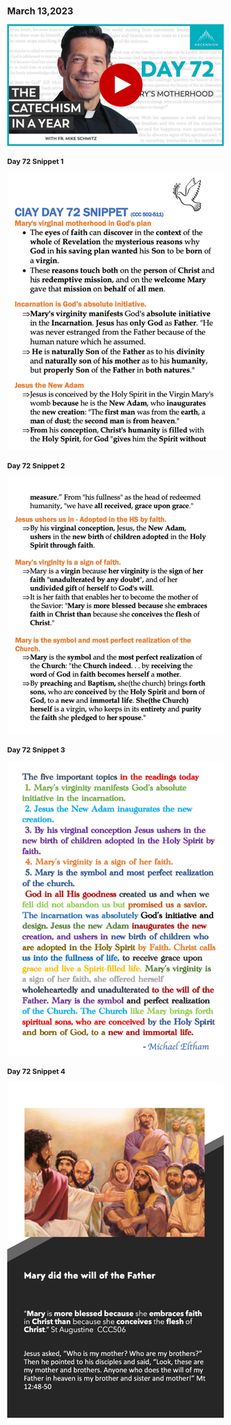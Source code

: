 ## March 13,2023

[![Mary's Motherhood](https://raw.githubusercontent.com/linusjf/CIAY/main/March/jpgs/Day072.jpg)](https://youtu.be/0YTjkF3oCbQ "Mary's Motherhood")

### Day 72 Snippet 1

![Day 72 Snippet 1](https://raw.githubusercontent.com/linusjf/CIAY/refs/heads/main/March/jpgs/Day72Snippet1.jpg)

### Day 72 Snippet 2

![Day 72 Snippet 2](https://raw.githubusercontent.com/linusjf/CIAY/refs/heads/main/March/jpgs/Day72Snippet2.jpg)

### Day 72 Snippet 3

![Day 72 Snippet 3](https://raw.githubusercontent.com/linusjf/CIAY/refs/heads/main/March/jpgs/Day72Snippet3.jpg)

### Day 72 Snippet 4

![Day 72 Snippet 4](https://raw.githubusercontent.com/linusjf/CIAY/refs/heads/main/March/jpgs/Day72Snippet4.jpg)
